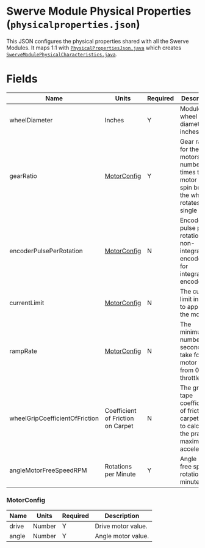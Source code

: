 # Swerve Module Physical Properties (`physicalproperties.json`)

This JSON configures the physical properties shared with all the Swerve Modules. It maps 1:1
with [`PhysicalPropertiesJson.java`](../../src/main/java/frc/robot/subsystems/swervedrive/swervelib/parser/json/PhysicalPropertiesJson.java)
which creates
[`SwerveModulePhysicalCharacteristics.java`](../../src/main/java/frc/robot/subsystems/swervedrive/swervelib/parser/SwerveModulePhysicalCharacteristics.java).

# Fields

| Name                           | Units                             | Required | Description                                                                                              |
|--------------------------------|-----------------------------------|----------|----------------------------------------------------------------------------------------------------------|
| wheelDiameter                  | Inches                            | Y        | Module wheel diameters in inches.                                                                        |
| gearRatio                      | [MotorConfig](#MotorConfig)       | Y        | Gear ratio for the motors, number of times the motor has to spin before the wheel rotates a single time. |
| encoderPulsePerRotation        | [MotorConfig](#MotorConfig)       | N        | Encoder pulse per rotation for non-integrated encoders. 1 for integrated encoders.                       |
| currentLimit                   | [MotorConfig](#MotorConfig)       | N        | The current limit in AMPs to apply to the motors.                                                        |
| rampRate                       | [MotorConfig](#MotorConfig)       | N        | The minimum number of seconds to take for the motor to go from 0 to full throttle.                       |
| wheelGripCoefficientOfFriction | Coefficient of Friction on Carpet | N        | The grip tape coefficient of friction on carpet. Used to calculate the practical maximum acceleration.   |
| angleMotorFreeSpeedRPM         | Rotations per Minute              | Y        | Angle motor free speed rotations per minute.                                                             |

### MotorConfig

| Name  | Units  | Required | Description        |
|-------|--------|----------|--------------------|
| drive | Number | Y        | Drive motor value. |
| angle | Number | Y        | Angle motor value. |
